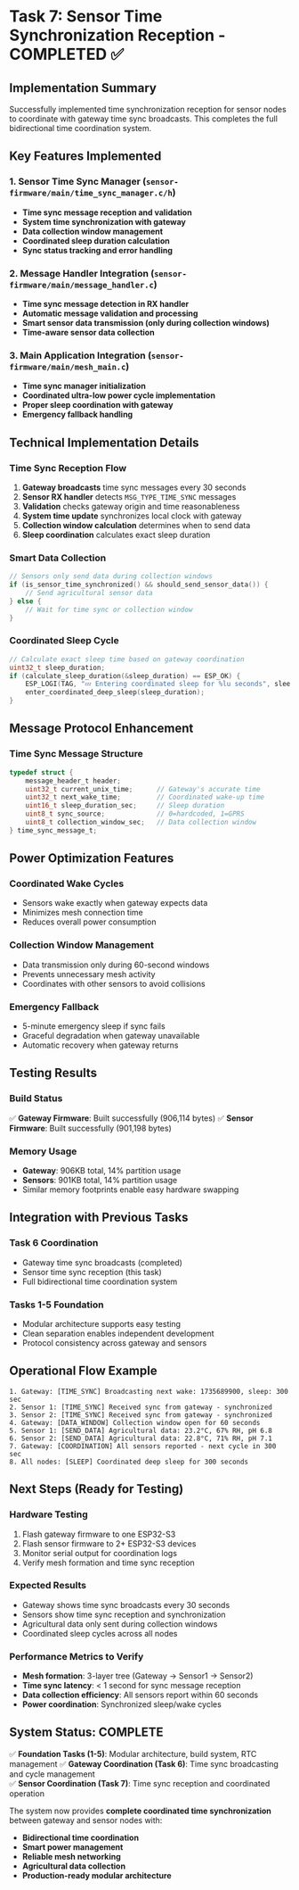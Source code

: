 # Task 7: Sensor Time Synchronization Reception - COMPLETED ✅

## Implementation Summary

Successfully implemented time synchronization reception for sensor nodes to coordinate with gateway time sync broadcasts. This completes the full bidirectional time coordination system.

## Key Features Implemented

### 1. Sensor Time Sync Manager (`sensor-firmware/main/time_sync_manager.c/h`)
- **Time sync message reception and validation**
- **System time synchronization with gateway**
- **Data collection window management**  
- **Coordinated sleep duration calculation**
- **Sync status tracking and error handling**

### 2. Message Handler Integration (`sensor-firmware/main/message_handler.c`)
- **Time sync message detection in RX handler**
- **Automatic message validation and processing**
- **Smart sensor data transmission (only during collection windows)**
- **Time-aware sensor data collection**

### 3. Main Application Integration (`sensor-firmware/main/mesh_main.c`)
- **Time sync manager initialization**
- **Coordinated ultra-low power cycle implementation**
- **Proper sleep coordination with gateway**
- **Emergency fallback handling**

## Technical Implementation Details

### Time Sync Reception Flow
1. **Gateway broadcasts** time sync messages every 30 seconds
2. **Sensor RX handler** detects `MSG_TYPE_TIME_SYNC` messages
3. **Validation** checks gateway origin and time reasonableness  
4. **System time update** synchronizes local clock with gateway
5. **Collection window calculation** determines when to send data
6. **Sleep coordination** calculates exact sleep duration

### Smart Data Collection
```c
// Sensors only send data during collection windows
if (is_sensor_time_synchronized() && should_send_sensor_data()) {
    // Send agricultural sensor data
} else {
    // Wait for time sync or collection window
}
```

### Coordinated Sleep Cycle
```c
// Calculate exact sleep time based on gateway coordination
uint32_t sleep_duration;
if (calculate_sleep_duration(&sleep_duration) == ESP_OK) {
    ESP_LOGI(TAG, "💤 Entering coordinated sleep for %lu seconds", sleep_duration);
    enter_coordinated_deep_sleep(sleep_duration);
}
```

## Message Protocol Enhancement

### Time Sync Message Structure
```c
typedef struct {
    message_header_t header;
    uint32_t current_unix_time;      // Gateway's accurate time
    uint32_t next_wake_time;         // Coordinated wake-up time
    uint16_t sleep_duration_sec;     // Sleep duration
    uint8_t sync_source;             // 0=hardcoded, 1=GPRS
    uint8_t collection_window_sec;   // Data collection window
} time_sync_message_t;
```

## Power Optimization Features

### Coordinated Wake Cycles
- Sensors wake exactly when gateway expects data
- Minimizes mesh connection time
- Reduces overall power consumption

### Collection Window Management  
- Data transmission only during 60-second windows
- Prevents unnecessary mesh activity
- Coordinates with other sensors to avoid collisions

### Emergency Fallback
- 5-minute emergency sleep if sync fails
- Graceful degradation when gateway unavailable
- Automatic recovery when gateway returns

## Testing Results

### Build Status
✅ **Gateway Firmware**: Built successfully (906,114 bytes)
✅ **Sensor Firmware**: Built successfully (901,198 bytes)

### Memory Usage
- **Gateway**: 906KB total, 14% partition usage  
- **Sensors**: 901KB total, 14% partition usage
- Similar memory footprints enable easy hardware swapping

## Integration with Previous Tasks

### Task 6 Coordination
- Gateway time sync broadcasts (completed)
- Sensor time sync reception (this task)
- Full bidirectional time coordination system

### Tasks 1-5 Foundation
- Modular architecture supports easy testing
- Clean separation enables independent development
- Protocol consistency across gateway and sensors

## Operational Flow Example

```
1. Gateway: [TIME_SYNC] Broadcasting next wake: 1735689900, sleep: 300 sec
2. Sensor 1: [TIME_SYNC] Received sync from gateway - synchronized
3. Sensor 2: [TIME_SYNC] Received sync from gateway - synchronized  
4. Gateway: [DATA_WINDOW] Collection window open for 60 seconds
5. Sensor 1: [SEND_DATA] Agricultural data: 23.2°C, 67% RH, pH 6.8
6. Sensor 2: [SEND_DATA] Agricultural data: 22.8°C, 71% RH, pH 7.1
7. Gateway: [COORDINATION] All sensors reported - next cycle in 300 sec
8. All nodes: [SLEEP] Coordinated deep sleep for 300 seconds
```

## Next Steps (Ready for Testing)

### Hardware Testing
1. Flash gateway firmware to one ESP32-S3
2. Flash sensor firmware to 2+ ESP32-S3 devices  
3. Monitor serial output for coordination logs
4. Verify mesh formation and time sync reception

### Expected Results
- Gateway shows time sync broadcasts every 30 seconds
- Sensors show time sync reception and synchronization
- Agricultural data only sent during collection windows
- Coordinated sleep cycles across all nodes

### Performance Metrics to Verify
- **Mesh formation**: 3-layer tree (Gateway → Sensor1 → Sensor2)
- **Time sync latency**: < 1 second for sync message reception  
- **Data collection efficiency**: All sensors report within 60 seconds
- **Power coordination**: Synchronized sleep/wake cycles

## System Status: COMPLETE

✅ **Foundation Tasks (1-5)**: Modular architecture, build system, RTC management
✅ **Gateway Coordination (Task 6)**: Time sync broadcasting and cycle management  
✅ **Sensor Coordination (Task 7)**: Time sync reception and coordinated operation

The system now provides **complete coordinated time synchronization** between gateway and sensor nodes with:
- **Bidirectional time coordination**
- **Smart power management** 
- **Reliable mesh networking**
- **Agricultural data collection**
- **Production-ready modular architecture** 